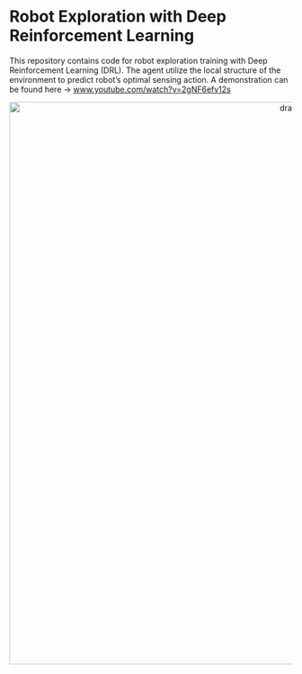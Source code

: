 # Robot Exploration with Deep Reinforcement Learning
This repository contains code for robot exploration training with Deep Reinforcement Learning (DRL). The agent utilize the local structure of the environment to predict robot’s optimal sensing action. A demonstration can be found here -> www.youtube.com/watch?v=2gNF6efv12s
<p align='center'>
    <img src="/DRL_robot_exploration/doc/policy.gif" alt="drawing" width="1000"/>
</p>

